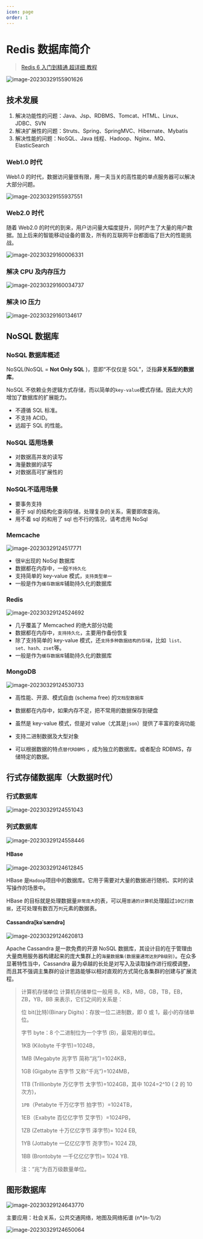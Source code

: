 ```yaml
---
icon: page
order: 1
---
```

# Redis 数据库简介

> [Redis 6 入门到精通 超详细 教程](https://www.bilibili.com/video/BV1Rv41177Af/?spm_id_from=333.337.search-card.all.click&vd_source=65e8ed62ff65aeec2427f9b6c8523b9b)

![image-20230329155901626](https://cdn.staticaly.com/gh/jinmunan/imgs@master/Redis/image-20230329155901626.png)

## 技术发展

1. 解决功能性的问题：Java、Jsp、RDBMS、Tomcat、HTML、Linux、JDBC、SVN
2. 解决扩展性的问题：Struts、Spring、SpringMVC、Hibernate、Mybatis
3. 解决性能的问题：NoSQL、Java 线程、Hadoop、Nginx、MQ、ElasticSearch

### Web1.0 时代

Web1.0 的时代，数据访问量很有限，用一夫当关的高性能的单点服务器可以解决大部分问题。

![image-20230329155937551](https://cdn.staticaly.com/gh/jinmunan/imgs@master/Redis/image-20230329155937551.png)

### Web2.0 时代

随着 Web2.0 的时代的到来，用户访问量大幅度提升，同时产生了大量的用户数据。加上后来的智能移动设备的普及，所有的互联网平台都面临了巨大的性能挑战。

![image-20230329160006331](https://cdn.staticaly.com/gh/jinmunan/imgs@master/Redis/image-20230329160006331.png)

### 解决 CPU 及内存压力

![image-20230329160034737](https://cdn.staticaly.com/gh/jinmunan/imgs@master/Redis/image-20230329160034737.png)

### 解决 IO 压力

![image-20230329160134617](https://cdn.staticaly.com/gh/jinmunan/imgs@master/Redis/image-20230329160134617.png)

## NoSQL 数据库

### NoSQL 数据库概述

NoSQL(NoSQL = **Not Only SQL** )，意即“不仅仅是 SQL”，泛指**非关系型的数据库**。 

NoSQL 不依赖业务逻辑方式存储，而以简单的`key-value`模式存储。因此大大的增加了数据库的扩展能力。

+ 不遵循 SQL 标准。
+ 不支持 ACID。
+ 远超于 SQL 的性能。

### NoSQL 适用场景

+ 对数据高并发的读写
+ 海量数据的读写
+ 对数据高可扩展性的

### **NoSQL**不适用场景

+ 要事务支持
+ 基于 sql 的结构化查询存储，处理复杂的关系，需要即席查询。
+ 用不着 sql 的和用了 sql 也不行的情况，请考虑用 NoSql

### Memcache

![image-20230329124517771](https://cdn.staticaly.com/gh/jinmunan/imgs@master/Redis/image-20230329124517771.png)

+ 很`早`出现的 NoSql 数据库
+ 数据都在内存中，一般`不持久化`
+ 支持简单的 key-value 模式，`支持类型单一`
+ 一般是作为`缓存数据库`辅助持久化的数据库

### Redis

![image-20230329124524692](https://cdn.staticaly.com/gh/jinmunan/imgs@master/Redis/image-20230329124524692.png)

+ 几乎覆盖了 Memcached 的绝大部分功能
+ 数据都在内存中，`支持持久化`，主要用作备份恢复
+ 除了支持简单的 key-value 模式，还`支持多种数据结构的存储`，比如` list、set、hash、zset`等。
+ 一般是作为`缓存数据库`辅助持久化的数据库

### MongoDB

![image-20230329124530733](https://cdn.staticaly.com/gh/jinmunan/imgs@master/Redis/image-20230329124530733.png)

+ 高性能、开源、模式自由 (schema  free) 的`文档型数据库`

+ 数据都在内存中，如果内存不足，把不常用的数据保存到硬盘
+ 虽然是 key-value 模式，但是对 value（尤其是`json`）提供了丰富的查询功能
+ 支持二进制数据及大型对象
+ 可以根据数据的特点`替代RDBMS` ，成为独立的数据库。或者配合 RDBMS，存储特定的数据。

## 行式存储数据库（大数据时代）

### 行式数据库

![image-20230329124551043](https://cdn.staticaly.com/gh/jinmunan/imgs@master/Redis/image-20230329124551043.png)

### **列式数据库**

![image-20230329124558446](https://cdn.staticaly.com/gh/jinmunan/imgs@master/Redis/image-20230329124558446.png)

#### **HBase**

![image-20230329124612845](https://cdn.staticaly.com/gh/jinmunan/imgs@master/Redis/image-20230329124612845.png)

HBase 是`Hadoop`项目中的数据库。它用于需要对大量的数据进行随机、实时的读写操作的场景中。

HBase 的目标就是处理数据量`非常庞大`的表，可以用`普通的计算机`处理超过`10亿行数据`，还可处理有数百万`列`元素的数据表。

####  **Cassandra[kəˈsændrə]**

![image-20230329124620813](https://cdn.staticaly.com/gh/jinmunan/imgs@master/Redis/image-20230329124620813.png)

Apache Cassandra 是一款免费的开源 NoSQL 数据库，其设计目的在于管理由大量商用服务器构建起来的庞大集群上的`海量数据集(数据量通常达到PB级别)`。在众多显著特性当中，Cassandra 最为卓越的长处是对写入及读取操作进行规模调整，而且其不强调主集群的设计思路能够以相对直观的方式简化各集群的创建与扩展流程。

> 计算机存储单位 计算机存储单位一般用 B，KB，MB，GB，TB，EB，ZB，YB，BB 来表示，它们之间的关系是：
>
> 位 bit(比特)(Binary Digits)：存放一位二进制数，即 0 或 1，最小的存储单位。
>
> 字节 byte：8 个二进制位为一个字节 (B)，最常用的单位。
>
> 1KB (Kilobyte 千字节)=1024B，
>
> 1MB (Megabyte 兆字节 简称“兆”)=1024KB，
>
> 1GB (Gigabyte 吉字节 又称“千兆”)=1024MB，
>
> 1TB (Trillionbyte 万亿字节 太字节)=1024GB，其中 1024=2^10 ( 2 的 10 次方)，
>
> `1PB`（Petabyte 千万亿字节 拍字节）=1024TB，
>
> 1EB（Exabyte 百亿亿字节 艾字节）=1024PB，
>
> 1ZB (Zettabyte 十万亿亿字节 泽字节)= 1024 EB,
>
> 1YB (Jottabyte 一亿亿亿字节 尧字节)= 1024 ZB,
>
> 1BB (Brontobyte 一千亿亿亿字节)= 1024 YB.
>
> 注：“兆”为百万级数量单位。

## 图形数据库

![image-20230329124643770](https://cdn.staticaly.com/gh/jinmunan/imgs@master/Redis/image-20230329124643770.png)

主要应用：社会关系，公共交通网络，地图及网络拓谱 (n*(n-1)/2)

![image-20230329124650064](https://cdn.staticaly.com/gh/jinmunan/imgs@master/Redis/image-20230329124650064.png)
